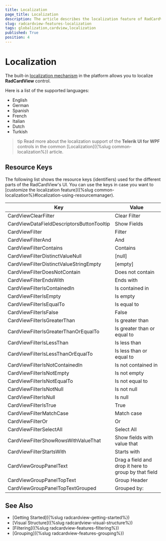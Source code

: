 ```yaml
---
title: Localization
page_title: Localization
description: The article describes the localization feature of RadCardView.
slug: radcardview-features-localization
tags: globalization,cardview,localization
published: True
position: 4
---
```


# Localization

The built-in [localization mechanism](https://docs.microsoft.com/en-us/dotnet/desktop/wpf/advanced/wpf-globalization-and-localization-overview?view=netframeworkdesktop-4.8) in the platform allows you to localize __RadCardView__ control. 

Here is a list of the supported languages:

* English            
* German          
* Spanish           
* French
* Italian              
* Dutch             
* Turkish

>tip Read more about the localization support of the __Telerik UI for WPF__ controls in the common [Localization]({%slug common-localization%}) article.

## Resource Keys

The following list shows the resource keys (identifiers) used for the different parts of the RadCardView's UI. You can use the keys in case you want to [customize the localization feature]({%slug common-localization%}#localization-using-resourcemanager).

Key	|	Value
---	|	---	
CardViewClearFilter | Clear Filter
CardViewDataFieldDescriptorsButtonTooltip | Show Fields
CardViewFilter | Filter
CardViewFilterAnd | And
CardViewFilterContains | Contains
CardViewFilterDistinctValueNull | [null]
CardViewFilterDistinctValueStringEmpty | [empty]
CardViewFilterDoesNotContain | Does not contain
CardViewFilterEndsWith | Ends with
CardViewFilterIsContainedIn | Is contained in
CardViewFilterIsEmpty | Is empty 
CardViewFilterIsEqualTo | Is equal to
CardViewFilterIsFalse | False
CardViewFilterIsGreaterThan | Is greater than
CardViewFilterIsGreaterThanOrEqualTo | Is greater than or equal to
CardViewFilterIsLessThan | Is less than
CardViewFilterIsLessThanOrEqualTo | Is less than or equal to
CardViewFilterIsNotContainedIn | Is not contained in
CardViewFilterIsNotEmpty | Is not empty
CardViewFilterIsNotEqualTo | Is not equal to
CardViewFilterIsNotNull | Is not null
CardViewFilterIsNull | Is null
CardViewFilterIsTrue | True
CardViewFilterMatchCase | Match case
CardViewFilterOr | Or
CardViewFilterSelectAll | Select All
CardViewFilterShowRowsWithValueThat | Show fields with value that
CardViewFilterStartsWith | Starts with
CardViewGroupPanelText | Drag a field and drop it here to group by that field
CardViewGroupPanelTopText | Group Header
CardViewGroupPanelTopTextGrouped | Grouped by:

## See Also  
* [Getting Started]({%slug radcardview-getting-started%})
* [Visual Structure]({%slug radcardview-visual-structure%})
* [Filtering]({%slug radcardview-features-filtering%})
* [Grouping]({%slug radcardview-features-grouping%})
